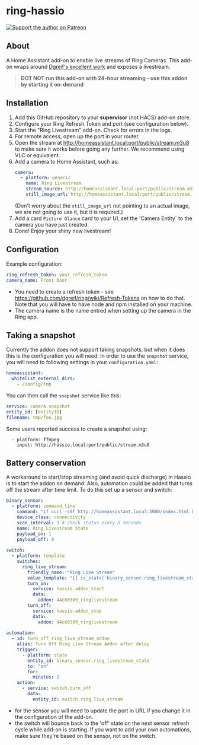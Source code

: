 # ring-hassio
[![Support the author on Patreon][patreon-shield]][patreon]
## About
A Home Assistant add-on to enable live streams of Ring Cameras.
This add-on wraps around [Dgreif's excellent work](https://github.com/dgreif/ring) and exposes a livestream.

> **DOT NOT run this add-on with 24-hour streaming - use this addon by starting it on-demand**

## Installation
1. Add this GitHub repository to your **supervisor** (not HACS) add-on store. 
2. Configure your Ring Refresh Token and port (see configuration below).
3. Start the "Ring Livestream" add-on. Check for errors in the logs.
4. For remote access, open up the port in your router.
5. Open the stream at http://homeassistant.local:port/public/stream.m3u8 to make sure it works before going any further. We recommend using VLC or equivalent.
6. Add a camera to Home Assistant, such as:
   ```yaml
   camera:
     - platform: generic
       name: Ring Livestream
       stream_source: http://homeassistant.local:port/public/stream.m3u8
       still_image_url: http://homeassistant.local:port/public/stream.m3u8
    ```
    (Don't worry about the `still_image_url` not pointing to an actual image, we are not going to use it, but it is required.)
7. Add a card `Picture Glance` card to your UI, set the 'Camera Entity` to the camera you have just created.
8. Done! Enjoy your shiny new livestream!

## Configuration
Example configuration:
```yaml
ring_refresh_token: your_refresh_token
camera_name: Front Door
```
* You need to create a refresh token - see https://github.com/dgreif/ring/wiki/Refresh-Tokens on how to do that. Note that you will have to have node and npm installed on your machine.
* The camera name is the name entred when setting up the camera in the Ring app.

## Taking a snapshot
Currently the addon does not support taking snapshots, but when it does this is the configuration you will need:
In order to use the `snapshot` service, you will need to following settings in your `configuration.yaml`:
   ```yaml
   homeassistant:
     whitelist_external_dirs:
       - /config/tmp
   ```
   You can then call the `snapshot` service like this:
   ```yaml
   service: camera.snapshot
   entity_id: [entityID]
   filename: tmp/foo.jpg
   ```

Some users reported success to create a snapshot using:
```camera:
  - platform: ffmpeg
    input: http://hassio.local:port/public/stream.m3u8
```

## Battery conservation
A workaround to start/stop streaming (and avoid quick discharge) in Hassio is to start the addon on demand. Also, automation could be added that turns off the stream after time limit.
To do this set up a sensor and switch:

   ```yaml
   binary_sensor:
     - platform: command_line
       command: "if curl -sSf http://homeassistant.local:3000/index.html &> /dev/null; then echo 1; else echo 0; fi"
       device_class: connectivity
       scan_interval: 3 # check status every X seconds
       name: Ring Livestream State
       payload_on: 1
       payload_off: 0
    
   switch:
     - platform: template
       switches:
         ring_live_stream:
           friendly_name: "Ring Live Stream"
           value_template: "{{ is_state('binary_sensor.ring_livestream_state', 'on') }}"
           turn_on:
             service: hassio.addon_start
             data:
               addon: 44c60309_ringlivestream
           turn_off:
             service: hassio.addon_stop
             data:
               addon: 44c60309_ringlivestream
               
   automation:
     - id: turn_off_ring_live_stream_addon
       alias: Turn Off Ring Live Stream Addon after delay
       trigger:
         - platform: state
           entity_id: binary_sensor.ring_livestream_state
           to: "on"
           for:
             minutes: 2
       action:
         - service: switch.turn_off
           data:
             entity_id: switch.ring_live_stream
   ```
- for the sensor you will need to update the port in URL if you change it in the configuration of the add-on.
- the switch will bounce back to the 'off' state on the next sensor refresh cycle while add-on is starting. If you want to add your own automations, make sure they're based on the sensor, not on the switch.

[patreon-shield]: https://frenck.dev/wp-content/uploads/2019/12/patreon.png
[patreon]: https://www.patreon.com/dutchdatadude
